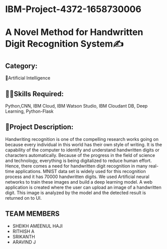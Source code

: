 # IBM-Project-4372-1658730006
# A Novel Method for Handwritten Digit Recognition System✍️


## Category: 

🧠Artificial Intelligence

## 👨‍🎓Skills Required: 

Python,CNN, IBM Cloud, IBM Watson Studio, IBM Cloudant DB, Deep Learning, Python-Flask

## 📒Project Description:

Handwriting recognition is one of the compelling research works going on because every individual in this world has their own style of writing. It is the capability of the computer to identify and understand handwritten digits or characters automatically. Because of the progress in the field of science and technology, everything is being digitalized to reduce human effort. Hence, there comes a need for handwritten digit recognition in many real-time applications. MNIST data set is widely used for this recognition process and it has 70000 handwritten digits. We used Artificial neural networks to train these images and build a deep learning model. A web application is created where the user can upload an image of a handwritten digit. This image is analyzed by the model and the detected result is returned on to UI.

## TEAM MEMBERS

- SHEIKH AMEENUL HAJI
- RITHISH A
- SRIKANTH
- ARAVIND J
